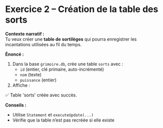 # Exercice 2 – Création de la table des sorts

**Contexte narratif :**  
Tu veux créer une **table de sortilèges** qui pourra enregistrer les incantations utilisées au fil du temps.

**Énoncé :**  
1. Dans la base `grimoire.db`, crée une table `sorts` avec :
   - `id` (entier, clé primaire, auto-incrémenté)
   - `nom` (texte)
   - `puissance` (entier)
2. Affiche :

✅ Table 'sorts' créée avec succès.


**Conseils :**  
- Utilise `Statement` et `executeUpdate(...)`
- Vérifie que la table n’est pas recréée si elle existe

